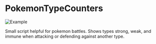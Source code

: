 # PokemonTypeCounters

![Example](https://i.imgur.com/uZPE35u.png)

Small script helpful for pokemon battles. Shows types strong, weak, and immune when attacking or defending against another type.
